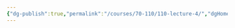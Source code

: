 ```yaml
---
{"dg-publish":true,"permalink":"/courses/70-110/110-lecture-4/","dgHomeLink":true,"dgPassFrontmatter":false,"dgShowBacklinks":true,"dgShowLocalGraph":true,"dgShowInlineTitle":false}
---
```

